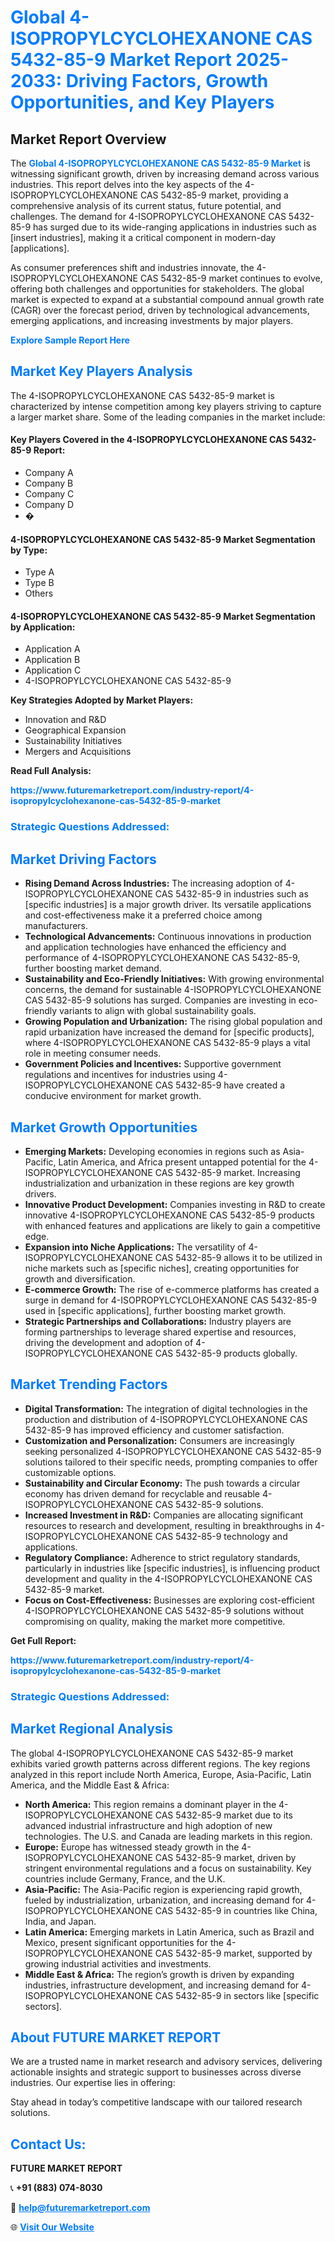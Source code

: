 <h1 style="color: #007BFF;">Global 4-ISOPROPYLCYCLOHEXANONE CAS 5432-85-9 Market Report 2025-2033: Driving Factors, Growth Opportunities, and Key Players</h1>

<section id="overview">
<h2>Market Report Overview</h2>
<p>The <a href="https://www.futuremarketreport.com/industry-report/4-isopropylcyclohexanone-cas-5432-85-9-market" style="color: #007BFF; text-decoration: none;"><strong>Global 4-ISOPROPYLCYCLOHEXANONE CAS 5432-85-9 Market</strong></a> is witnessing significant growth, driven by increasing demand across various industries. This report delves into the key aspects of the 4-ISOPROPYLCYCLOHEXANONE CAS 5432-85-9 market, providing a comprehensive analysis of its current status, future potential, and challenges. The demand for 4-ISOPROPYLCYCLOHEXANONE CAS 5432-85-9 has surged due to its wide-ranging applications in industries such as [insert industries], making it a critical component in modern-day [applications].</p>
<p>As consumer preferences shift and industries innovate, the 4-ISOPROPYLCYCLOHEXANONE CAS 5432-85-9 market continues to evolve, offering both challenges and opportunities for stakeholders. The global market is expected to expand at a substantial compound annual growth rate (CAGR) over the forecast period, driven by technological advancements, emerging applications, and increasing investments by major players.</p>
</section>

<section id="overview">
<p><a href="https://www.futuremarketreport.com/request-sample/reportId=113170" style="color: #007BFF; text-decoration: none;"><strong>Explore Sample Report Here</strong></a></p>
</section>

<section id="key-players">
<h2 style="color: #007BFF;">Market Key Players Analysis</h2>
<p>The 4-ISOPROPYLCYCLOHEXANONE CAS 5432-85-9 market is characterized by intense competition among key players striving to capture a larger market share. Some of the leading companies in the market include:</p>
<h4>Key Players Covered in the 4-ISOPROPYLCYCLOHEXANONE CAS 5432-85-9 Report:</h4>
<ul><li>Company A</li><li>Company B</li><li>Company C</li><li>Company D</li><li>�</li></ul>
<h4>4-ISOPROPYLCYCLOHEXANONE CAS 5432-85-9 Market Segmentation by Type:</h4>
<ul><li>Type A</li><li>Type B</li><li>Others</li></ul>

<h4>4-ISOPROPYLCYCLOHEXANONE CAS 5432-85-9 Market Segmentation by Application:</h4>
<ul><li>Application A</li><li>Application B</li><li>Application C</li><li>4-ISOPROPYLCYCLOHEXANONE CAS 5432-85-9</li></ul>
<p><strong>Key Strategies Adopted by Market Players:</strong></p>
<ul>
<li>Innovation and R&D</li>
<li>Geographical Expansion</li>
<li>Sustainability Initiatives</li>
<li>Mergers and Acquisitions</li>
</ul>
</section>

<section>
<p><strong>Read Full Analysis: </strong></p><a href="https://www.futuremarketreport.com/industry-report/4-isopropylcyclohexanone-cas-5432-85-9-market" style="color: #007BFF; text-decoration: none;"><strong>https://www.futuremarketreport.com/industry-report/4-isopropylcyclohexanone-cas-5432-85-9-market</strong></a>
<h3 style="color: #007BFF;">Strategic Questions Addressed:</h3>
</section>

<section id="driving-factors">
<h2 style="color: #007BFF;">Market Driving Factors</h2>
<ul>
<li><strong>Rising Demand Across Industries:</strong> The increasing adoption of 4-ISOPROPYLCYCLOHEXANONE CAS 5432-85-9 in industries such as [specific industries] is a major growth driver. Its versatile applications and cost-effectiveness make it a preferred choice among manufacturers.</li>
<li><strong>Technological Advancements:</strong> Continuous innovations in production and application technologies have enhanced the efficiency and performance of 4-ISOPROPYLCYCLOHEXANONE CAS 5432-85-9, further boosting market demand.</li>
<li><strong>Sustainability and Eco-Friendly Initiatives:</strong> With growing environmental concerns, the demand for sustainable 4-ISOPROPYLCYCLOHEXANONE CAS 5432-85-9 solutions has surged. Companies are investing in eco-friendly variants to align with global sustainability goals.</li>
<li><strong>Growing Population and Urbanization:</strong> The rising global population and rapid urbanization have increased the demand for [specific products], where 4-ISOPROPYLCYCLOHEXANONE CAS 5432-85-9 plays a vital role in meeting consumer needs.</li>
<li><strong>Government Policies and Incentives:</strong> Supportive government regulations and incentives for industries using 4-ISOPROPYLCYCLOHEXANONE CAS 5432-85-9 have created a conducive environment for market growth.</li>
</ul>
</section>

<section id="growth-opportunities">
<h2 style="color: #007BFF;">Market Growth Opportunities</h2>
<ul>
<li><strong>Emerging Markets:</strong> Developing economies in regions such as Asia-Pacific, Latin America, and Africa present untapped potential for the 4-ISOPROPYLCYCLOHEXANONE CAS 5432-85-9 market. Increasing industrialization and urbanization in these regions are key growth drivers.</li>
<li><strong>Innovative Product Development:</strong> Companies investing in R&D to create innovative 4-ISOPROPYLCYCLOHEXANONE CAS 5432-85-9 products with enhanced features and applications are likely to gain a competitive edge.</li>
<li><strong>Expansion into Niche Applications:</strong> The versatility of 4-ISOPROPYLCYCLOHEXANONE CAS 5432-85-9 allows it to be utilized in niche markets such as [specific niches], creating opportunities for growth and diversification.</li>
<li><strong>E-commerce Growth:</strong> The rise of e-commerce platforms has created a surge in demand for 4-ISOPROPYLCYCLOHEXANONE CAS 5432-85-9 used in [specific applications], further boosting market growth.</li>
<li><strong>Strategic Partnerships and Collaborations:</strong> Industry players are forming partnerships to leverage shared expertise and resources, driving the development and adoption of 4-ISOPROPYLCYCLOHEXANONE CAS 5432-85-9 products globally.</li>
</ul>
</section>

<section id="trending-factors">
<h2 style="color: #007BFF;">Market Trending Factors</h2>
<ul>
<li><strong>Digital Transformation:</strong> The integration of digital technologies in the production and distribution of 4-ISOPROPYLCYCLOHEXANONE CAS 5432-85-9 has improved efficiency and customer satisfaction.</li>
<li><strong>Customization and Personalization:</strong> Consumers are increasingly seeking personalized 4-ISOPROPYLCYCLOHEXANONE CAS 5432-85-9 solutions tailored to their specific needs, prompting companies to offer customizable options.</li>
<li><strong>Sustainability and Circular Economy:</strong> The push towards a circular economy has driven demand for recyclable and reusable 4-ISOPROPYLCYCLOHEXANONE CAS 5432-85-9 solutions.</li>
<li><strong>Increased Investment in R&D:</strong> Companies are allocating significant resources to research and development, resulting in breakthroughs in 4-ISOPROPYLCYCLOHEXANONE CAS 5432-85-9 technology and applications.</li>
<li><strong>Regulatory Compliance:</strong> Adherence to strict regulatory standards, particularly in industries like [specific industries], is influencing product development and quality in the 4-ISOPROPYLCYCLOHEXANONE CAS 5432-85-9 market.</li>
<li><strong>Focus on Cost-Effectiveness:</strong> Businesses are exploring cost-efficient 4-ISOPROPYLCYCLOHEXANONE CAS 5432-85-9 solutions without compromising on quality, making the market more competitive.</li>
</ul>
</section>

<section>
<p><strong>Get Full Report: </strong></p><a href="https://www.futuremarketreport.com/industry-report/4-isopropylcyclohexanone-cas-5432-85-9-market" style="color: #007BFF; text-decoration: none;"><strong>https://www.futuremarketreport.com/industry-report/4-isopropylcyclohexanone-cas-5432-85-9-market</strong></a>
<h3 style="color: #007BFF;">Strategic Questions Addressed:</h3>
</section>


<section id="regional-analysis">
<h2 style="color: #007BFF;">Market Regional Analysis</h2>
<p>The global 4-ISOPROPYLCYCLOHEXANONE CAS 5432-85-9 market exhibits varied growth patterns across different regions. The key regions analyzed in this report include North America, Europe, Asia-Pacific, Latin America, and the Middle East & Africa:</p>
<ul>
<li><strong>North America:</strong> This region remains a dominant player in the 4-ISOPROPYLCYCLOHEXANONE CAS 5432-85-9 market due to its advanced industrial infrastructure and high adoption of new technologies. The U.S. and Canada are leading markets in this region.</li>
<li><strong>Europe:</strong> Europe has witnessed steady growth in the 4-ISOPROPYLCYCLOHEXANONE CAS 5432-85-9 market, driven by stringent environmental regulations and a focus on sustainability. Key countries include Germany, France, and the U.K.</li>
<li><strong>Asia-Pacific:</strong> The Asia-Pacific region is experiencing rapid growth, fueled by industrialization, urbanization, and increasing demand for 4-ISOPROPYLCYCLOHEXANONE CAS 5432-85-9 in countries like China, India, and Japan.</li>
<li><strong>Latin America:</strong> Emerging markets in Latin America, such as Brazil and Mexico, present significant opportunities for the 4-ISOPROPYLCYCLOHEXANONE CAS 5432-85-9 market, supported by growing industrial activities and investments.</li>
<li><strong>Middle East & Africa:</strong> The region’s growth is driven by expanding industries, infrastructure development, and increasing demand for 4-ISOPROPYLCYCLOHEXANONE CAS 5432-85-9 in sectors like [specific sectors].</li>
</ul>
</section>

<footer>
<h2 style="color: #007BFF;">About FUTURE MARKET REPORT</h2>
<p>We are a trusted name in market research and advisory services, delivering actionable insights and strategic support to businesses across diverse industries. Our expertise lies in offering:</p>

<p>Stay ahead in today’s competitive landscape with our tailored research solutions.</p>

<h2 style="color: #007BFF;">Contact Us:</h2>
<p><strong>FUTURE MARKET REPORT</strong></p>
<p>📞 <strong>+91 (883) 074-8030</strong></p>
<p>📧 <strong><a href="mailto:help@futuremarketreport.com" style="color: #007BFF;">help@futuremarketreport.com</a></strong></p>
<p>🌐 <strong><a href="https://www.futuremarketreport.com/" style="color: #007BFF;">Visit Our Website</a></strong></p>
</footer>